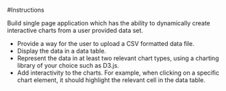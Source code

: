 #Instructions

Build single page application which has the ability to dynamically create interactive charts from a user provided data set.

- Provide a way for the user to upload a CSV formatted data file.
- Display the data in a data table.
- Represent the data in at least two relevant chart types, using a charting library of your choice
such as D3.js.
- Add interactivity to the charts. For example, when clicking on a specific chart element, it should
highlight the relevant cell in the data table.
